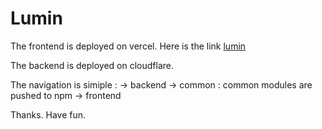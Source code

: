 # Lumin

The frontend is deployed on vercel.
Here is the link [lumin](https://lumin-heyszomks-aasiflm10s-projects.vercel.app/signup)

The backend is deployed on cloudflare. 

The navigation is simiple : 
-> backend
-> common : common modules are pushed to npm 
-> frontend

Thanks. Have fun.

